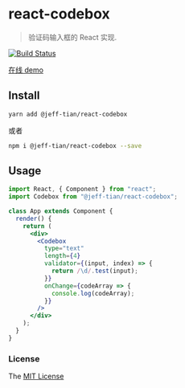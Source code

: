 # react-codebox

> 验证码输入框的 React 实现.

[![Build Status](https://travis-ci.com/Jeff-Tian/react-codebox.svg?branch=jeff-tian)](https://travis-ci.com/Jeff-Tian/react-codebox)

[在线 demo](https://jeff-tian.github.io/react-codebox/)

## Install

```bash
yarn add @jeff-tian/react-codebox
```

或者

```bash
npm i @jeff-tian/react-codebox --save
```

## Usage

```jsx harmony
import React, { Component } from "react";
import Codebox from "@jeff-tian/react-codebox";

class App extends Component {
  render() {
    return (
      <div>
        <Codebox
          type="text"
          length={4}
          validator={(input, index) => {
            return /\d/.test(input);
          }}
          onChange={codeArray => {
            console.log(codeArray);
          }}
        />
      </div>
    );
  }
}
```

### License

The [MIT License](https://github.com/jeff-tian/react-codebox/blob/master/LICENSE)
